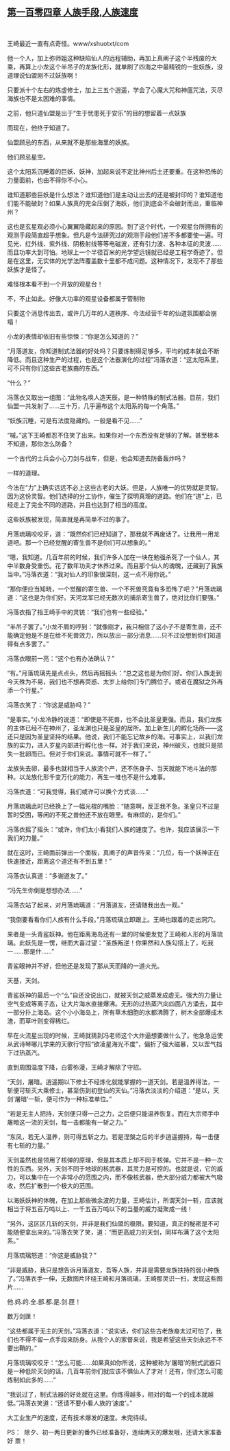 ## [第一百零四章 人族手段,人族速度](https://www.xxbiquge.com/11_11207/9040842.html)
﻿

  王崎最近一直有点奇怪。www/xshuotxt/com

  他一个人，加上弥师姐这种缺陷仙人的远程辅助，再加上真阐子这个半残废的大乘，再算上小龙这个半吊子的龙族化形，就单刷了四海之中最精锐的一批妖族，没道理说仙盟刚不过妖族啊！

  只要派十个左右的炼虚修士，加上三五个逍遥，学会了心魔大咒和神瘟咒法，灭尽海族也不是太困难的事情。

  之前，他只道仙盟是出于“生于忧患死于安乐”的目的想留着一点妖族

  而现在，他终于知道了。

  仙盟顾忌的东西，从来就不是那些海里的妖族。

  他们顾忌星空。

  这个太阳系沉睡着的巨妖、妖神，加起来说不定比神州后土还要重。在这种恐怖的力量面前，也由不得你不小心。

  谁知道那些巨妖是什么想法？谁知道他们是主动让出去的还是被封印的？谁知道他们能不能破封？如果人族真的完全压倒了海妖，他们到底会不会破封而出，重临神州？

  这也是玄星观必须小心翼翼隐藏起来的原因。到了这个时代，一个观星台所拥有的观测手段简直超乎想象。但凡是今法研究过的观测手段他们差不多都要使一遍。可见光、红外线、紫外线、阴极射线等等电磁波，还有引力波、各种本征的灵波……而且功率大到可怕。地球上一个半径百米的光学望远镜就已经是工程学奇迹了。但是在这里，无实体的光学法阵覆盖数十里都不成问题。这种情况下，发现不了那些妖族才是怪了。

  难怪根本看不到一个开放的观星台！

  不，不止如此。好像大功率的观星设备都属于管制物

  只要这个消息传出去，或许几万年的人道秩序、今法经营千年的仙道氛围都会崩塌！

  小龙的表情却依旧有些惊悚：“你是怎么知道的？”

  “月落道友，你知道制式法器的好处吗？只要炼制得足够多，平均的成本就会不断降低。而且这种生产的过程，也是这个法器演化的过程”冯落衣道：“这太阳系里，可不只有你们这些古老族裔的东西。”

  “什么？”

  冯落衣又取出一组图：“此物名唤人造天辰。是一种特殊的制式法器。目前，我们仙盟一共发射了……三十万，几乎遍布这个太阳系的每一个角落。”

  “妖族沉睡，可是有法度隐藏的。一般是看不见……”

  “嘁。”这下王崎都忍不住笑了出来。如果你对一个东西没有足够的了解。甚至根本不知道，那你怎么防备？

  一个古代的士兵会小心刀剑与战车，但是，他会知道去防备轰炸吗？

  一样的道理。

  今法在“力”上确实远远不必上这些古老的大妖。但是，人族唯一的优势就是灵智。因为这份灵智。他们选择的分工协作，催生了探明真理的道路。他们在“道”上，已经走上了完全不同的道路，并且也达到了相当的高度。

  这些妖族被发现，简直就是再简单不过的事了。

  月落琉璃咬咬牙，道：“既然你们已经知道了，那我就不再废话了。让我用一用龙道吧。那一个已经觉醒的寄生兽不是你们可以想象的。”

  “嗯，我知道。几百年前的时候，我们许多人加在一块在勉强杀死了一个仙人，其中半数身受重伤。花了数年功夫才休养过来。而且那个仙人的魂魄，还藏到了我族当中。”冯落衣道：“我对仙人的印象很深刻，这一点不用你说。”

  “那你便应当知晓，一个觉醒的寄生兽、一个不死兽究竟有多恐怖了吧？”月落琉璃道：“这也是为你们好。天河龙军已经无数次的捕杀寄生兽了，绝对比你们要强。”

  冯落衣指了指王崎手中的灵铳：“我们也有一些经验。”

  “半吊子罢了。”小龙不屑的哼到：“就像刚才，我只相信了这小子不是寄生兽，还不能确定他是不是在给不死兽效力，所以放出一部分消息……只不过没想到你们知道得有点多罢了。”

  冯落衣眼前一亮：“这个也有办法确认？”

  “有。”月落琉璃先是点点头，然后再摇摇头：“总之这也是为你们好。你们人族走到今天殊为不易，我们也不想再荧惑、太岁上给你们专门腾位子。或者在魔狱之外再添一个行星。”

  冯落衣笑了：“你这是威胁吗？”

  “是事实。”小龙冷静的说道：“即使是不死兽，也不会比圣皇更强。而且，我们龙族的主体已经不在神州了，圣龙渊也只是圣皇的居所。加上新生儿的孵化场所——这还只是因为圣皇坚持的结果。他说，我们不能忘记故乡的海。可事实上，以我们龙族的实力，进入岁星内部进行孵化也一样。对于我们来说，神州破灭，也就只是损失一批卵而已。但对于你们来说。事情可就不一样了。”

  龙族失去卵，最多也就相当于人族流个产，还不伤身子、当天就能下地斗法的那种。以龙族化形千变万化的能力，再生一堆也不是什么难事。

  冯落衣道：“可我觉得，我们或许可以换个方式谈……”

  月落琉璃此时已经换上了一幅光棍的嘴脸：“随意啊，反正我不急。圣皇只不过是暂时受困，等闲的不死之兽他还不放在眼里。有麻烦的，是你们。”

  冯落衣摇了摇头：“或许，你们太小看我们人族的速度了。也许，我应该展示一下我们的力量。”

  就在这时，王崎面前弹出一个面板，真阐子的声音传来：“几位，有一个妖神正在快速接近，距离这个道还有不到五里！”

  冯落衣认真道：“多谢道友了。”

  “冯先生你倒是想想办法……”

  冯落衣站了起来，对月落琉璃道：“月落道友，还请随我出去一观。”

  “我倒要看看你们人族有什么手段。”月落琉璃立即跟上。王崎也跟着的走出洞穴。

  来者是一头青鲨妖神。他在距离海岛还有一里的时候便发觉了王崎和人形的月落琉璃。此妖先是一愣，继而大喜过望：“圣族叛逆！你果然和人族勾搭上了，吃我一……那是什……”

  青鲨眼神并不好，但他还是发现了那从天而降的一道火光。

  天基，天剑。

  青鲨妖神的最后一个“么”自还没说出口，就被天剑之威蒸发成虚无。强大的力量让空气变成等离子态，让大片海水直接爆沸。无形的过热蒸汽向四面八方涌去，其中一部分扑上海岛。这个小小海岛上，所有草木细胞的水都沸腾了，树木全部爆成木渣，而草叶则变得稀烂。

  早在火流星出现的时候，王崎就猜到冯老师这个大炸逼想要做什么了。他急急运使从武诗琴哪儿学来的天歌行守招“欲凌星海光不度”，偏折了强大磁暴，又以罡气挡下过热蒸汽。

  直到周围温度下降，白雾弥漫，王崎才解除了守招。

  “天剑，屠暗。逍遥期以下修士不经炼化就能掌握的一道天剑。若是温养得法，一斩便可斩灭大乘修士，甚至伤到初登仙的天仙。”冯落衣淡淡的介绍道：“是以，天剑‘屠暗’一斩，便可作为一种标准单位。”

  “若是无主人把持，天剑便只得一己之力，之后便只能温养恢复。而在大宗师手中屠暗这一流的天剑，每一击都能有一斩之力。”

  “东凤，若无人温养，则可得五斩之力。若是涅槃之后的半步逍遥握持，每一击便有七斩的力量。”

  天剑虽然也是领用了核弹的原理，但是其本质上却不同于核弹。它并不是一种一次性的东西。另外，天剑不同于地球的核武器，其灵力是可控的。也就是说，它的威力，可以集中在一个非常小的范围之内，而不像核武器，绝大部分威力都被大气吸收，然后扩散到一个极大的范围。

  以海妖妖神的体魄，在加上那些微余波的力量，王崎估计，所谓天剑一斩，应该就相当于将五百万吨以上、一千五百万吨以下的当量的威力凝聚成一线！

  “另外，这区区几斩的天剑，并非是我们仙盟的极限。要知道，真正的秘密是不可能随便拿出来的。”冯落衣笑了笑，道：“而更高威力的天剑，同样布满了这个太阳系。”

  月落琉璃怒道：“你这是威胁我？”

  “非是威胁，我只是想告诉月落道友，吾等人族，并非是需要龙族扶持的弱小种族了。”冯落衣手一伸，无数图片环绕王崎和月落琉璃，王崎那灵识一扫，发现这些图片……

  他.妈.的.全.部.都.是.剑.匣！

  数万剑匣！

  “这些都属于无主的天剑。”冯落衣道：“说实话，你们这些古老族裔太过可怕了，我们也不得不留一点手段来防身。从我个人的家督来说，我是希望这些天剑永远不不要出鞘的。”

  月落琉璃咬咬牙：“怎么可能……如果真如你所说，这种被称为‘屠暗’的制式武器只是一种低阶天剑的话，几百年前你们就应该不惧仙人了才对！还有，你们怎么可能炼制如此多的……”

  “我说过了，制式法器的好处就在这里。你炼得越多，相对的每一个的成本就越低。”冯落衣笑道：“还请不要小看人族的‘速度’。”

  大工业生产的速度，还有技术爆发的速度。未完待续。

  PS：  除夕、初一两日更新的番外已经准备好，连续两天的爆发哦，还请大家准备好 票！
